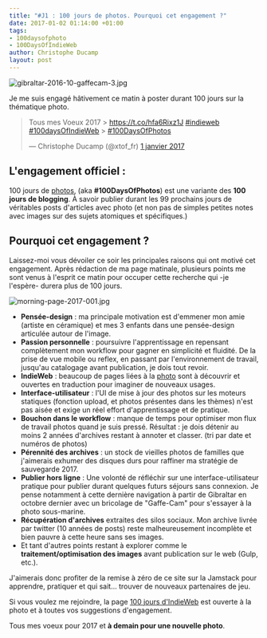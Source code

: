 ```yaml
---
title: "#J1 : 100 jours de photos. Pourquoi cet engagement ?"
date: 2017-01-02 01:14:00 +01:00
tags:
- 100daysofphoto
- 100DaysOfIndieWeb
author: Christophe Ducamp
layout: post
---
```


![gibraltar-2016-10-gaffecam-3.jpg](/uploads/gibraltar-2016-10-gaffecam-3.jpg)

Je me suis engagé hâtivement ce matin à poster durant 100 jours sur la thématique photo. 

<blockquote class="twitter-tweet" data-lang="fr"><p lang="fr" dir="ltr">Tous mes  Voeux 2017 &gt; <a href="https://t.co/hfa6Rixz1J">https://t.co/hfa6Rixz1J</a> <a href="https://twitter.com/hashtag/indieweb?src=hash">#indieweb</a> <a href="https://twitter.com/hashtag/100daysOfIndieWeb?src=hash">#100daysOfIndieWeb</a> &gt; <a href="https://twitter.com/hashtag/100DaysOfPhotos?src=hash">#100DaysOfPhotos</a></p>&mdash; Christophe Ducamp (@xtof_fr) <a href="https://twitter.com/xtof_fr/status/815541760713773056">1 janvier 2017</a></blockquote>
<script async src="//platform.twitter.com/widgets.js" charset="utf-8"></script>

## L'engagement officiel : 

100 jours de [photos](https://indieweb.org/photo),  (aka **#100DaysOfPhotos**) est une variante des **100 jours de blogging**. À savoir publier durant les 99 prochains jours de véritables posts d'articles avec photo (et non pas de simples petites notes avec images sur des sujets atomiques et spécifiques.)

## Pourquoi cet engagement ?

Laissez-moi vous dévoiler ce soir les principales raisons qui ont motivé cet engagement. Après rédaction de ma page matinale, plusieurs points me sont venus à l'esprit ce matin pour occuper cette recherche qui -je l'espère- durera plus de 100 jours. 

![morning-page-2017-001.jpg](/uploads/morning-page-2017-001.jpg)

* **Pensée-design** : ma principale motivation est d'emmener mon amie (artiste en céramique) et mes 3 enfants dans une pensée-design articulée autour de l'image. 
* **Passion personnelle** : poursuivre l'apprentissage en repensant complètement mon workflow pour gagner en simplicité et fluidité. De la prise de vue mobile ou reflex, en passant par l'environnement de travail, jusqu'au catalogage avant publication, je dois tout revoir. 
* **IndieWeb** : beaucoup de pages liées à la [photo](https://indieweb.org/photo) sont à découvrir et ouvertes en traduction pour imaginer de nouveaux usages.
* **Interface-utilisateur** : l'UI de mise à jour des photos sur les moteurs statiques (fonction upload, et photos présentes dans les thèmes) n'est pas aisée et exige un réel effort d'apprentissage et de pratique. 
* **Bouchon dans le workflow** : manque de temps pour optimiser mon flux de travail photos quand je suis pressé. Résultat : je dois détenir au moins 2 années d'archives restant à annoter et classer. (tri par date et numéros de photos)
* **Pérennité des archives** : un stock de vieilles photos de familles que j'aimerais exhumer des disques durs pour raffiner ma stratégie de sauvegarde 2017. 
* **Publier hors ligne** : Une volonté de réfléchir sur une interface-utilisateur pratique pour publier durant quelques futurs séjours sans connexion. Je pense notamment à cette dernière navigation à partir de Gibraltar en octobre dernier avec un bricolage de "Gaffe-Cam" pour s'essayer à la photo sous-marine. 
* **Récupération d'archives** extraites des silos sociaux. Mon archive livrée par twitter (10 années de posts) reste malheureusement incomplète et bien pauvre à cette heure sans ses images.
* Et tant d'autres points restant à explorer comme le **traitement/optimisation des images** avant publication sur le web (Gulp, etc.).

J'aimerais donc profiter de la remise à zéro de ce site sur la Jamstack pour apprendre, pratiquer et qui sait... trouver de nouveaux partenaires de jeu. 

Si vous voulez me rejoindre, la page [100 jours d'IndieWeb](https://indieweb.org/100DaysOfIndieWeb-fr) est ouverte à la photo et à toutes vos suggestions d'engagement.

Tous mes voeux pour 2017 et **à demain pour une nouvelle photo**.